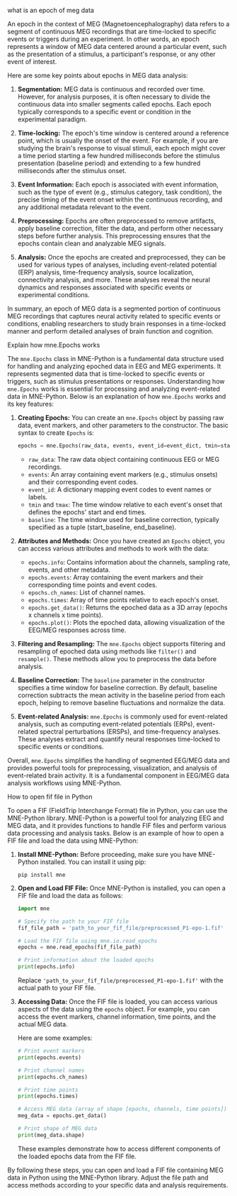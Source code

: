 what is an epoch of meg data

An epoch in the context of MEG (Magnetoencephalography) data refers to a segment of continuous MEG recordings that are time-locked to specific events or triggers during an experiment. In other words, an epoch represents a window of MEG data centered around a particular event, such as the presentation of a stimulus, a participant's response, or any other event of interest.

Here are some key points about epochs in MEG data analysis:

1. **Segmentation:** MEG data is continuous and recorded over time. However, for analysis purposes, it is often necessary to divide the continuous data into smaller segments called epochs. Each epoch typically corresponds to a specific event or condition in the experimental paradigm.

2. **Time-locking:** The epoch's time window is centered around a reference point, which is usually the onset of the event. For example, if you are studying the brain's response to visual stimuli, each epoch might cover a time period starting a few hundred milliseconds before the stimulus presentation (baseline period) and extending to a few hundred milliseconds after the stimulus onset.

3. **Event Information:** Each epoch is associated with event information, such as the type of event (e.g., stimulus category, task condition), the precise timing of the event onset within the continuous recording, and any additional metadata relevant to the event.

4. **Preprocessing:** Epochs are often preprocessed to remove artifacts, apply baseline correction, filter the data, and perform other necessary steps before further analysis. This preprocessing ensures that the epochs contain clean and analyzable MEG signals.

5. **Analysis:** Once the epochs are created and preprocessed, they can be used for various types of analyses, including event-related potential (ERP) analysis, time-frequency analysis, source localization, connectivity analysis, and more. These analyses reveal the neural dynamics and responses associated with specific events or experimental conditions.

In summary, an epoch of MEG data is a segmented portion of continuous MEG recordings that captures neural activity related to specific events or conditions, enabling researchers to study brain responses in a time-locked manner and perform detailed analyses of brain function and cognition.


Explain how mne.Epochs works 

The `mne.Epochs` class in MNE-Python is a fundamental data structure used for handling and analyzing epoched data in EEG and MEG experiments. It represents segmented data that is time-locked to specific events or triggers, such as stimulus presentations or responses. Understanding how `mne.Epochs` works is essential for processing and analyzing event-related data in MNE-Python. Below is an explanation of how `mne.Epochs` works and its key features:

1. **Creating Epochs:**
   You can create an `mne.Epochs` object by passing raw data, event markers, and other parameters to the constructor. The basic syntax to create `Epochs` is:

   ```python
   epochs = mne.Epochs(raw_data, events, event_id=event_dict, tmin=start_time, tmax=end_time, baseline=(start_baseline, end_baseline))
   ```

   - `raw_data`: The raw data object containing continuous EEG or MEG recordings.
   - `events`: An array containing event markers (e.g., stimulus onsets) and their corresponding event codes.
   - `event_id`: A dictionary mapping event codes to event names or labels.
   - `tmin` and `tmax`: The time window relative to each event's onset that defines the epochs' start and end times.
   - `baseline`: The time window used for baseline correction, typically specified as a tuple (start_baseline, end_baseline).

2. **Attributes and Methods:**
   Once you have created an `Epochs` object, you can access various attributes and methods to work with the data:

   - `epochs.info`: Contains information about the channels, sampling rate, events, and other metadata.
   - `epochs.events`: Array containing the event markers and their corresponding time points and event codes.
   - `epochs.ch_names`: List of channel names.
   - `epochs.times`: Array of time points relative to each epoch's onset.
   - `epochs.get_data()`: Returns the epoched data as a 3D array (epochs x channels x time points).
   - `epochs.plot()`: Plots the epoched data, allowing visualization of the EEG/MEG responses across time.

3. **Filtering and Resampling:**
   The `mne.Epochs` object supports filtering and resampling of epoched data using methods like `filter()` and `resample()`. These methods allow you to preprocess the data before analysis.

4. **Baseline Correction:**
   The `baseline` parameter in the constructor specifies a time window for baseline correction. By default, baseline correction subtracts the mean activity in the baseline period from each epoch, helping to remove baseline fluctuations and normalize the data.

5. **Event-related Analysis:**
   `mne.Epochs` is commonly used for event-related analysis, such as computing event-related potentials (ERPs), event-related spectral perturbations (ERSPs), and time-frequency analyses. These analyses extract and quantify neural responses time-locked to specific events or conditions.

Overall, `mne.Epochs` simplifies the handling of segmented EEG/MEG data and provides powerful tools for preprocessing, visualization, and analysis of event-related brain activity. It is a fundamental component in EEG/MEG data analysis workflows using MNE-Python.

How to open fif file in Python

To open a FIF (FieldTrip Interchange Format) file in Python, you can use the MNE-Python library. MNE-Python is a powerful tool for analyzing EEG and MEG data, and it provides functions to handle FIF files and perform various data processing and analysis tasks. Below is an example of how to open a FIF file and load the data using MNE-Python:

1. **Install MNE-Python:**
   Before proceeding, make sure you have MNE-Python installed. You can install it using pip:

   ```
   pip install mne
   ```

2. **Open and Load FIF File:**
   Once MNE-Python is installed, you can open a FIF file and load the data as follows:

   ```python
   import mne

   # Specify the path to your FIF file
   fif_file_path = 'path_to_your_fif_file/preprocessed_P1-epo-1.fif'

   # Load the FIF file using mne.io.read_epochs
   epochs = mne.read_epochs(fif_file_path)

   # Print information about the loaded epochs
   print(epochs.info)
   ```

   Replace `'path_to_your_fif_file/preprocessed_P1-epo-1.fif'` with the actual path to your FIF file.

3. **Accessing Data:**
   Once the FIF file is loaded, you can access various aspects of the data using the `epochs` object. For example, you can access the event markers, channel information, time points, and the actual MEG data.

   Here are some examples:
   ```python
   # Print event markers
   print(epochs.events)

   # Print channel names
   print(epochs.ch_names)

   # Print time points
   print(epochs.times)

   # Access MEG data (array of shape [epochs, channels, time points])
   meg_data = epochs.get_data()

   # Print shape of MEG data
   print(meg_data.shape)
   ```

   These examples demonstrate how to access different components of the loaded epochs data from the FIF file.

By following these steps, you can open and load a FIF file containing MEG data in Python using the MNE-Python library. Adjust the file path and access methods according to your specific data and analysis requirements.


